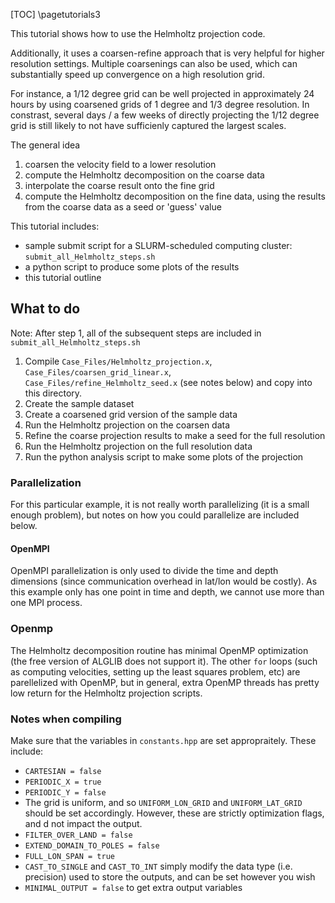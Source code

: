 [TOC]
\pagetutorials3

This tutorial shows how to use the Helmholtz projection code.

Additionally, it uses a coarsen-refine approach that is very helpful for higher resolution settings.
Multiple coarsenings can also be used, which can substantially speed up convergence on a high resolution grid.

For instance, a 1/12 degree grid can be well projected in approximately 24 hours by using coarsened grids of 1 degree and 1/3 degree resolution.
In constrast, several days / a few weeks of directly projecting the 1/12 degree grid is still likely to not have sufficienly captured the largest scales.

The general idea
1. coarsen the velocity field to a lower resolution
2. compute the Helmholtz decomposition on the coarse data
3. interpolate the coarse result onto the fine grid
4. compute the Helmholtz decomposition on the fine data, using the results from the coarse data as a seed or 'guess' value

This tutorial includes:
- sample submit script for a SLURM-scheduled computing cluster: `submit_all_Helmholtz_steps.sh`
- a python script to produce some plots of the results
- this tutorial outline

## What to do

Note: After step 1, all of the subsequent steps are included in `submit_all_Helmholtz_steps.sh`

1. Compile `Case_Files/Helmholtz_projection.x`, `Case_Files/coarsen_grid_linear.x`, `Case_Files/refine_Helmholtz_seed.x` (see notes below) and copy into this directory.
2. Create the sample dataset
3. Create a coarsened grid version of the sample data
4. Run the Helmholtz projection on the coarsen data
5. Refine the coarse projection results to make a seed for the full resolution
6. Run the Helmholtz projection on the full resolution data
7. Run the python analysis script to make some plots of the projection


### Parallelization

For this particular example, it is not really worth parallelizing (it is a small enough problem), but notes on how you could parallelize are included below.

#### OpenMPI

OpenMPI parallelization is only used to divide the time and depth dimensions (since communication overhead in lat/lon would be costly).
As this example only has one point in time and depth, we cannot use more than one MPI process.

### Openmp

The Helmholtz decomposition routine has minimal OpenMP optimization (the free version of ALGLIB does not support it).
The other `for` loops (such as computing velocities, setting up the least squares problem, etc) are parellelized with OpenMP, but in general, extra OpenMP threads has pretty low return for the Helmholtz projection scripts.

### Notes when compiling

Make sure that the variables in `constants.hpp` are set appropraitely. These include:
- `CARTESIAN = false`
- `PERIODIC_X = true`
- `PERIODIC_Y = false`
- The grid is uniform, and so `UNIFORM_LON_GRID` and `UNIFORM_LAT_GRID` should be set accordingly. However, these are strictly optimization flags, and d not impact the output.
- `FILTER_OVER_LAND = false`
- `EXTEND_DOMAIN_TO_POLES = false`
- `FULL_LON_SPAN = true`
- `CAST_TO_SINGLE` and `CAST_TO_INT` simply modify the data type (i.e. precision) used to store the outputs, and can be set however you wish
- `MINIMAL_OUTPUT = false` to get extra output variables
